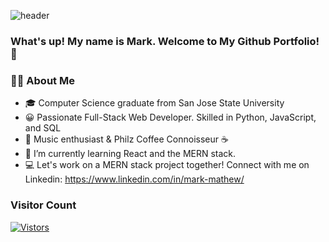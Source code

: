  ![header](https://capsule-render.vercel.app/api?type=waving&color=auto&height=200&section=header&text=Mark-Mathew🌇&fontSize=60)
<!-- <img src="https://media.giphy.com/media/3ornk57KwDXf81rjWM/giphy.gif" width="480" height="259"/> -->
### What's up! My name is Mark. Welcome to My Github Portfolio! 👋
<!-- ### What's up! My name is Mark. Welcome to My Github Portfolio! 👋 -->


### 👨‍💻 About Me
  * 🎓 Computer Science graduate from San Jose State University
  * 😀 Passionate Full-Stack Web Developer. Skilled in Python, JavaScript, and SQL 
  * 🎵 Music enthusiast & Philz Coffee Connoisseur ☕️
  * 🌱 I’m currently learning React and the MERN stack. 
  * 💻 Let's work on a MERN stack project together! Connect with me on Linkedin: https://www.linkedin.com/in/mark-mathew/

<!-- [![Mark's Github Stats](https://github-readme-stats.vercel.app/api?username=markm-99&show_icons=true&theme=merko)](https://www.github.com/markm-99) -->
### Visitor Count
[![Vistors](https://profile-counter.glitch.me/markm-99/count.svg)](https://profile-counter.glitch.me/markm-99/count.svg)
<a href="https://github.com/markm-99">
</a>
 <br>
 <br />
<!--
**markm-99/markm-99** is a ✨ _special_ ✨ repository because its `README.md` (this file) appears on your GitHub profile.

Here are some ideas to get you started:

- 🔭 I’m currently working on ...
- 🌱 I’m currently learning ...
- 👯 I’m looking to collaborate on ...
- 🤔 I’m looking for help with ...
- 💬 Ask me about ...
- 📫 How to reach me: ...
- 😄 Pronouns: ...
- ⚡ Fun fact: ...
-->



